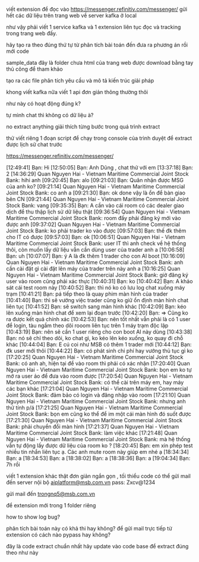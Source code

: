 viết extension để đọc vào  https://messenger.refinitiv.com/messenger/ 
gửi hết các dữ liệu trên trang web về server kafka ở local

như vậy phải viết 1 service kafka
và 1 extension liên tục đọc và tracking trong trang web đấy.


hãy tạo ra theo đúng thứ tự từ phân tích bài toán đến đưa ra phương án
rồi mới code 

sample_data 
đây là folder chưa html của trang web được download bằng tay thủ công để tham khảo 

tạo ra các file phân tích yêu cầu và mô tả kiến trúc giải pháp 

khong viết kafka nữa
viết 1 api đơn giản thông thường thôi 


như này có hoạt động đúng k?

tự mình chat thì không có dữ liệu à?

no extract anything
giải thích từng bước trong quá trình extract

thử viết riêng 1 đoạn script để chạy trong console của trình duyệt 
để extract được lịch sử chat trước

https://messenger.refinitiv.com/messenger/

[12:49:41] Bạn: Hi
[12:50:05] Bạn: Anh Dũng , chat thử với em
[13:37:18] Bạn: 2
[14:36:29] Quan Nguyen Hai - Vietnam Maritime Commercial Joint Stock Bank: hihi anh
[09:20:45] Bạn: alo
[09:21:03] Bạn: Quân nhận được MSG của anh ko?
[09:21:14] Quan Nguyen Hai - Vietnam Maritime Commercial Joint Stock Bank: co anh a
[09:21:30] Bạn: ok done vậy là ổn để bàn giao bên CN
[09:21:44] Quan Nguyen Hai - Vietnam Maritime Commercial Joint Stock Bank: vang
[09:35:35] Bạn: A cần vào cái room có các dealer giao dịch để thu thập lịch sử dữ liệu thật
[09:36:54] Quan Nguyen Hai - Vietnam Maritime Commercial Joint Stock Bank: room đấy phải đăng ký mới vào được anh
[09:37:02] Quan Nguyen Hai - Vietnam Maritime Commercial Joint Stock Bank: ko phải trader ko vào được
[09:57:03] Bạn: thế đk thêm cho IT có được
[09:57:03] Bạn: ok
[10:06:51] Quan Nguyen Hai - Vietnam Maritime Commercial Joint Stock Bank: user IT thì anh check về hệ thống thôi, còn muốn lấy dữ liệu vẫn cần dùng user của trader anh a
[10:06:58] Bạn: uh
[10:07:07] Bạn: ý A là đk thêm 1 trader cho con AI boot
[10:16:09] Quan Nguyen Hai - Vietnam Maritime Commercial Joint Stock Bank: anh cần cài đặt gì cài đặt lên máy của trader trên này anh a
[10:16:25] Quan Nguyen Hai - Vietnam Maritime Commercial Joint Stock Bank: giờ đăng ký user vào room cũng phải xác thực
[10:40:31] Bạn: ko
[10:40:42] Bạn: A khảo sát cái test room này
[10:40:52] Bạn: thì nó ko có lưu log chat xuống máy trạm
[10:41:21] Bạn: pá tiếp theo là quay phim màn hình của trader
[10:41:40] Bạn: thì sẽ vướng việc trader cũng ko giữ ổn định màn hình chat liên tục
[10:41:52] Bạn: sẽ switch sang màn hình khác
[10:42:09] Bạn: kéo lên xuống màn hình chat để xem lại đoạn trước
[10:42:20] Bạn: => Cũng ko ra được kết quả chính xác
[10:42:53] Bạn: nên tốt nhất vẫn phải là có 1 user để login, tàu ngầm theo dõi rooom liên tục trên 1 máy trạm độc lập
[10:43:19] Bạn: nên sẽ cần 1 user riêng cho con boot AI này dùng
[10:43:38] Bạn: nó sẽ chỉ theo dõi, ko chat gì, ko kéo lên kéo xuống, ko quay đi chỗ khác
[10:44:04] Bạn: E cú coi như MSB có thêm 1 trader mới
[10:44:12] Bạn: đk user mới thôi
[10:44:22] Bạn: có phát sinh chi phí hay vướng thủ tục gì ko
[17:20:25] Quan Nguyen Hai - Vietnam Maritime Commercial Joint Stock Bank: có anh ah, hiện tại để vào room thì phải có xác nhận
[17:20:40] Quan Nguyen Hai - Vietnam Maritime Commercial Joint Stock Bank: bọn em ko tự mở ra user ảo để đưa vào room được
[17:20:54] Quan Nguyen Hai - Vietnam Maritime Commercial Joint Stock Bank: có thể cài trên máy em, hay máy các bạn khác
[17:21:04] Quan Nguyen Hai - Vietnam Maritime Commercial Joint Stock Bank: đảm bảo có login và đăng nhập vào room
[17:21:10] Quan Nguyen Hai - Vietnam Maritime Commercial Joint Stock Bank: nhưng anh thử tính p/á
[17:21:25] Quan Nguyen Hai - Vietnam Maritime Commercial Joint Stock Bank: bọn em cũng ko thể để im một cái màn hình đó suốt được
[17:21:30] Quan Nguyen Hai - Vietnam Maritime Commercial Joint Stock Bank: phải chuyển đổi màn hình
[17:21:37] Quan Nguyen Hai - Vietnam Maritime Commercial Joint Stock Bank: làm việc khác
[17:21:48] Quan Nguyen Hai - Vietnam Maritime Commercial Joint Stock Bank: mà hệ thống vẫn tự động lấy được dữ liệu của room ko ?
[18:20:45] Bạn: em xin phép test nhiều tin nhắn liên tục ạ.
Các anh mute room này giúp em nhé ạ
[18:34:34] Bạn: a
[18:34:53] Bạn: a
[18:38:02] Bạn: a
[18:38:36] Bạn: a
[19:04:34] Bạn: 7h rồi


viết 1 extension khác thật đơn giản ngắn gọn , tối thiểu code có thể
gửi mail đến server nội bộ 
aiplatform@msb.com.vn
pass: Zxcv@1234

gửi mail đến trongnq5@msb.com.vn

để extension mới trong 1 folder riêng

how to show log bug?

phân tích bài toán này có khả thi hay không? để gửi mail trực tiếp từ extension 
có cách nào pypass hay không?


đây là code extract chuẩn nhất 
hãy update vào code base để extract đúng theo như này